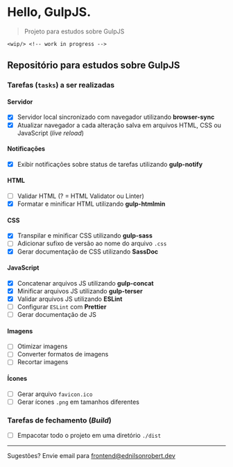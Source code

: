 # Hello, GulpJS.

> Projeto para estudos sobre GulpJS

`<wip/> <!-- work in progress -->`

## Repositório para estudos sobre GulpJS

### Tarefas (`tasks`) a ser realizadas

#### Servidor

  - [x] Servidor local sincronizado com navegador utilizando **browser-sync**
  - [x] Atualizar navegador a cada alteração salva em arquivos HTML, CSS ou JavaScript (_live reload_)

#### Notificações

  - [x] Exibir notificações sobre status de tarefas utilizando **gulp-notify**

#### HTML

  - [ ] Validar HTML (? = HTML Validator ou Linter)
  - [x] Formatar e minificar HTML utilizando **gulp-htmlmin**

#### CSS

  - [x] Transpilar e minificar CSS utilizando **gulp-sass**
  - [ ] Adicionar sufixo de versão ao nome do arquivo `.css`
  - [x] Gerar documentação de CSS utilizando **SassDoc**

#### JavaScript

  - [x] Concatenar arquivos JS utilizando **gulp-concat**
  - [x] Minificar arquivos JS utilizando **gulp-terser**
  - [x] Validar arquivos JS utilizando **ESLint**
  - [ ] Configurar `ESLint` com **Prettier**
  - [ ] Gerar documentação de JS

#### Imagens

  - [ ] Otimizar imagens
  - [ ] Converter formatos de imagens
  - [ ] Recortar imagens

#### Ícones

  - [ ] Gerar arquivo `favicon.ico`
  - [ ] Gerar ícones `.png` em tamanhos diferentes

### Tarefas de fechamento (_Build_)

  - [ ] Empacotar todo o projeto em uma diretório `./dist`

---

Sugestões? Envie email para <frontend@ednilsonrobert.dev>
